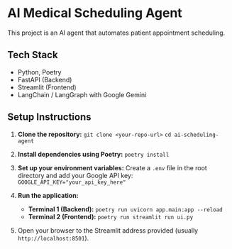 # AI Medical Scheduling Agent

This project is an AI agent that automates patient appointment scheduling.

## Tech Stack

- Python, Poetry
- FastAPI (Backend)
- Streamlit (Frontend)
- LangChain / LangGraph with Google Gemini

## Setup Instructions

1.  **Clone the repository:**
    `git clone <your-repo-url>`
    `cd ai-scheduling-agent`

2.  **Install dependencies using Poetry:**
    `poetry install`

3.  **Set up your environment variables:**
    Create a `.env` file in the root directory and add your Google API key:
    `GOOGLE_API_KEY="your_api_key_here"`

4.  **Run the application:**

    - **Terminal 1 (Backend):** `poetry run uvicorn app.main:app --reload`
    - **Terminal 2 (Frontend):** `poetry run streamlit run ui.py`

5.  Open your browser to the Streamlit address provided (usually `http://localhost:8501`).
